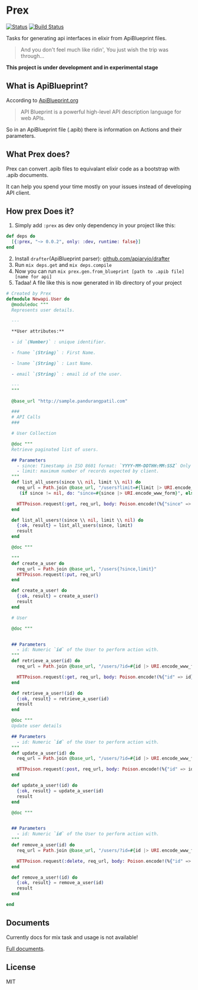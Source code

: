 # Prex
[![Status](https://img.shields.io/badge/status-under%20development-red.svg)]()
[![Build Status](https://travis-ci.org/alisinabh/prex.svg?branch=master)](https://travis-ci.org/alisinabh/prex)

Tasks for generating api interfaces in elixir from ApiBlueprint files.

> And you don't feel much like ridin', You just wish the trip was through...

**This project is under development and in experimental stage**

## What is ApiBlueprint?

According to [ApiBlueprint.org](https://apiblueprint.org/)

> API Blueprint is a powerful high-level API description language for web APIs.

So in an ApiBlueprint file (.apib) there is information on Actions and their parameters.

## What Prex does?

Prex can convert .apib files to equivalant elixir code as a bootstrap with .apib documents.

It can help you spend your time mostly on your issues instead of developing API client.

## How prex Does it?

1. Simply add ``:prex`` as dev only dependency in your project like this:

```elixir
def deps do
  [{:prex, "~> 0.0.2", only: :dev, runtime: false}]
end
```

2. Install ``drafter``(ApiBlueprint parser): [github.com/apiaryio/drafter](https://github.com/apiaryio/drafter#install)
3. Run ``mix deps.get`` and ``mix deps.compile``
4. Now you can run ``mix prex.gen.from_blueprint [path to .apib file] [name for api]``
5. Tadaa! A file like this is now generated in lib directory of your project

```elixir
# Created by Prex
defmodule Newapi.User do
  @moduledoc """
  Represents user details.

  ---

  **User attributes:**

  - id `(Number)` : unique identifier.

  - fname `(String)` : First Name.

  - lname `(String)` : Last Name.

  - email `(String)` : email id of the user.

  ---
  """

  @base_url "http://sample.pandurangpatil.com"

  ###
  # API Calls
  ###

  # User Collection

  @doc """
  Retrieve paginated list of users.

  ## Parameters
    - since: Timestamp in ISO 8601 format: `YYYY-MM-DDTHH:MM:SSZ` Only users updated at or after this time are returned.
    - limit: maximum number of records expected by client.
  """
  def list_all_users(since \\ nil, limit \\ nil) do
    req_url = Path.join @base_url, "/users?limit=#{limit |> URI.encode_www_form}" <>
     (if since != nil, do: "since=#{since |> URI.encode_www_form}", else: "")

    HTTPoison.request(:get, req_url, body: Poison.encode!(%{"since" => since, "limit" => limit}), headers: ["Content-Type": "application/json"])
  end

  def list_all_users!(since \\ nil, limit \\ nil) do
    {:ok, result} = list_all_users(since, limit)
    result
  end

  @doc """

  """
  def create_a_user do
    req_url = Path.join @base_url, "/users{?since,limit}"
    HTTPoison.request(:put, req_url)
  end

  def create_a_user! do
    {:ok, result} = create_a_user()
    result
  end

  # User

  @doc """


  ## Parameters
    - id: Numeric `id` of the User to perform action with.
  """
  def retrieve_a_user(id) do
    req_url = Path.join @base_url, "/users/?id=#{id |> URI.encode_www_form}"

    HTTPoison.request(:get, req_url, body: Poison.encode!(%{"id" => id}), headers: ["Content-Type": "application/json"])
  end

  def retrieve_a_user!(id) do
    {:ok, result} = retrieve_a_user(id)
    result
  end

  @doc """
  Update user details

  ## Parameters
    - id: Numeric `id` of the User to perform action with.
  """
  def update_a_user(id) do
    req_url = Path.join @base_url, "/users/?id=#{id |> URI.encode_www_form}"

    HTTPoison.request(:post, req_url, body: Poison.encode!(%{"id" => id}), headers: ["Content-Type": "application/json"])
  end

  def update_a_user!(id) do
    {:ok, result} = update_a_user(id)
    result
  end

  @doc """


  ## Parameters
    - id: Numeric `id` of the User to perform action with.
  """
  def remove_a_user(id) do
    req_url = Path.join @base_url, "/users/?id=#{id |> URI.encode_www_form}"

    HTTPoison.request(:delete, req_url, body: Poison.encode!(%{"id" => id}), headers: ["Content-Type": "application/json"])
  end

  def remove_a_user!(id) do
    {:ok, result} = remove_a_user(id)
    result
  end

end
```

## Documents

Currently docs for mix task and usage is not available!

[Full documents](https://hexdocs.pm/prex).

## License

MIT
